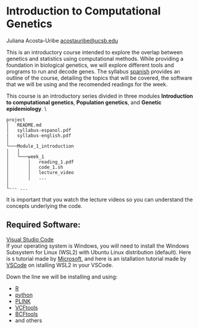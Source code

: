 # Introduction to Computational Genetics

Juliana Acosta-Uribe acostauribe@ucsb.edu

This is an introductory course intended to explore the overlap between genetics and statistics using computational methods. While providing a foundation in biological genetics, we will explore different tools and programs to run and decode genes. The syllabus [spanish](Syllabus-espanol.pdf) provides an outline of the course, detailing the topics that will be covered, the software that we will be using and the recomended readings for the week. 

This course is an introductory series divided in three modules **Introduction to computational genetics**, **Population genetics**, and **Genetic epidemiology**. \ 
```
project
│   README.md
│   syllabus-espanol.pdf
|   syllabus-english.pdf
│
└───Module_1_introduction
│   │
│   └───week_1
│       │   reading_1.pdf
│       │   code_1.sh
│       │   lecture_video
│       │   ...
│   
└--- ...
```

It is important that you watch the lecture videos so you can understand the concepts underlying the code.

## Required Software:

[Visual Studio Code](https://code.visualstudio.com/)\
If your operating system is Windows, you will need to install the Windows Subsystem for Linux (WSL2) with Ubuntu Linux distribution (default). Here is s tutorial made by [Microsoft](https://learn.microsoft.com/en-us/windows/wsl/install), and here is an istallation tutorial made by [VSCode](https://code.visualstudio.com/docs/remote/wsl-tutorial) on istalling WSL2 in your VSCode.

Down the line we will be installing and using:
- [R](https://code.visualstudio.com/docs/languages/r)
- [python](https://code.visualstudio.com/docs/languages/python#_install-python-and-the-python-extension)
- [PLINK](https://www.cog-genomics.org/plink2/)
- [VCFtools](https://vcftools.github.io/man_latest.html)
- [BCFtools](https://samtools.github.io/bcftools/bcftools.html)
- and others


  
